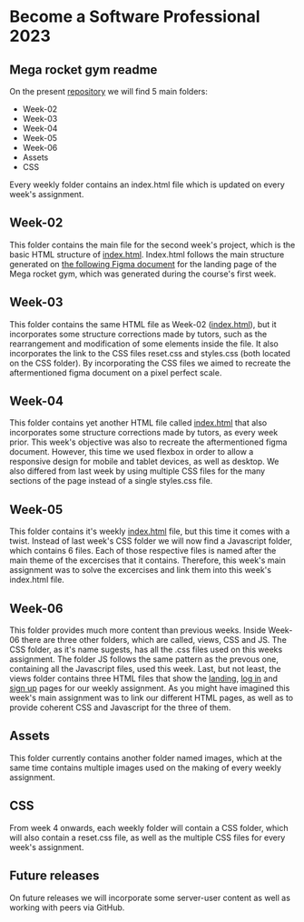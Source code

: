 # Become a Software Professional 2023

## Mega rocket gym readme

On the present [repository](https://juanignaciosobral.github.io/BaSP-M2023/) we will find 5 main folders:

- Week-02
- Week-03
- Week-04
- Week-05
- Week-06
- Assets
- CSS

Every weekly folder contains an index.html file which is updated on every week's assignment.

## Week-02

This folder contains the main file for the second week's project, which is the basic HTML structure of [index.html](https://juanignaciosobral.github.io/BaSP-M2023/Week-02/index.html).
Index.html follows the main structure generated on [the following Figma document](https://www.figma.com/file/q7xbVOHjKu9ofdssX15Jve/UI-kit-RR---B?node-id=701-367&t=l6S4d9vXKJCGhrmY-0) for the landing page of the Mega rocket gym, which was generated during the course's first week.

## Week-03

This folder contains the same HTML file as Week-02 ([index.html](https://juanignaciosobral.github.io/BaSP-M2023/Week-03/index.html)), but it incorporates some structure corrections made by tutors, such as the rearrangement and modification of some elements inside the file. It also incorporates the link to the CSS files reset.css and styles.css (both located on the CSS folder). By incorporating the CSS files we aimed to recreate the aftermentioned figma document on a pixel perfect scale.

## Week-04

This folder contains yet another HTML file called [index.html](https://juanignaciosobral.github.io/BaSP-M2023/Week-04/index.html) that also incorporates some structure corrections made by tutors, as every week prior. This week's objective was also to recreate the aftermentioned figma document. However, this time we used flexbox in order to allow a responsive design for mobile and tablet devices, as well as desktop. We also differed from last week by using multiple CSS files for the many sections of the page instead of a single styles.css file.

## Week-05

This folder contains it's weekly [index.html](https://juanignaciosobral.github.io/BaSP-M2023/Week-05/index.html) file, but this time it comes with a twist. Instead of last week's CSS folder we will now find a Javascript folder, which contains 6 files. Each of those respective files is named after the main theme of the excercises that it contains. Therefore, this week's main assignment was to solve the excercises and link them into this week's index.html file.

## Week-06

This folder provides much more content than previous weeks. Inside Week-06 there are three other folders, which are called, views, CSS and JS. The CSS folder, as it's name sugests, has all the .css files used on this weeks assignment. The folder JS follows the same pattern as the prevous one, containing all the Javascript files, used this week. Last, but not least, the views folder contains three HTML files that show the [landing](https://juanignaciosobral.github.io/BaSP-M2023/Week-05/index.html), [log in](https://juanignaciosobral.github.io/BaSP-M2023/Week-05/login.html) and [sign up](https://juanignaciosobral.github.io/BaSP-M2023/Week-05/sign-up.html) pages for our weekly assignment. As you might have imagined this week's main assignment was to link our different HTML pages, as well as to provide coherent CSS and Javascript for the three of them.

## Assets

This folder currently contains another folder named images, which at the same time contains multiple images used on the making of every weekly assignment.

## CSS

From week 4 onwards, each weekly folder will contain a CSS folder, which will also contain a reset.css file, as well as the multiple CSS files for every week's assignment.

## Future releases

On future releases we will incorporate some server-user content as well as working with peers via GitHub.